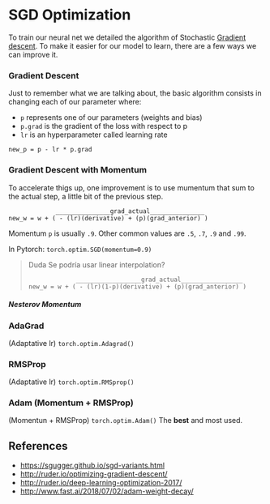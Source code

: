 # SGD Optimization


To train our neural net we detailed the algorithm of Stochastic [Gradient descent](/posts/1-basics/gradient_descent.md).
To make it easier for our model to learn, there are a few ways we can improve it.

### Gradient Descent

Just to remember what we are talking about,
the basic algorithm consists in changing each of our parameter where:
* `p` represents one of our parameters (weights and bias)
* `p.grad` is the gradient of the loss with respect to p
* `lr` is an hyperparameter called learning rate

```
new_p = p - lr * p.grad
```

### Gradient Descent with Momentum
To accelerate thigs up, one improvement is to use mumentum that sum to the actual step, a little bit of the previous step.

```
             _______________grad_actual_______________
new_w = w + ( - (lr)(derivative) + (p)(grad_anterior) )
```

Momentum `p` is usually `.9`. Other common values are `.5`, `.7`, `.9` and `.99`.

In Pytorch: `torch.optim.SGD(momentum=0.9)`

> Duda
> Se podría usar linear interpolation?
>
> ```
>              __________________grad_actual_________________
> new_w = w + ( - (lr)(1-p)(derivative) + (p)(grad_anterior) )
> ```


##### Nesterov Momentum

### AdaGrad

(Adaptative lr) `torch.optim.Adagrad()`

### RMSProp

(Adaptative lr) `torch.optim.RMSprop()`

### Adam (Momentum + RMSProp)

(Momentun + RMSProp) `torch.optim.Adam()` The **best** and most used. 


## References
* https://sgugger.github.io/sgd-variants.html
* http://ruder.io/optimizing-gradient-descent/
* http://ruder.io/deep-learning-optimization-2017/
* http://www.fast.ai/2018/07/02/adam-weight-decay/

